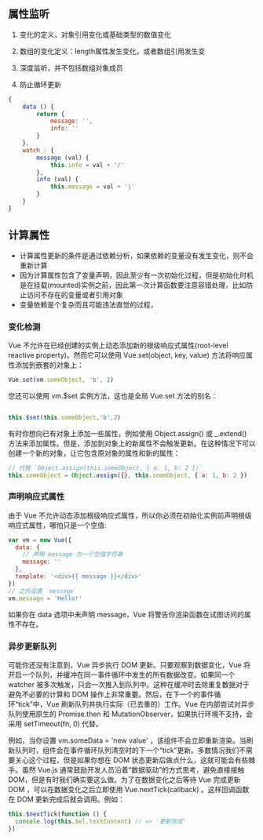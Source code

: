 ## 属性监听

1. 变化的定义，对象引用变化或基础类型的数值变化
2. 数组的变化定义：length属性发生变化，或者数组引用发生变
3. 深度监听，并不包括数组对象成员

4. 防止循环更新


```js
{
    data () {
        return {
            message: '',
            info: ''
        }
    },
    watch : {
        message (val) {
            this.info = val + '/'
        },
        info (val) {
            this.message = val + '|'
        }
    }
}
```

## 计算属性



* 计算属性更新的条件是通过依赖分析，如果依赖的变量没有发生变化，则不会重新计算
* 因为计算属性包含了变量声明，因此至少有一次初始化过程，但是初始化时机是在挂载\(mounted\)实例之前，因此第一次计算函数要注意容错处理，比如防止访问不存在的变量或者引用对象
* 变量依赖是个复杂而且可能违法直觉的过程，

### 变化检测

Vue 不允许在已经创建的实例上动态添加新的根级响应式属性(root-level reactive property)。然而它可以使用 Vue.set(object, key, value) 方法将响应属性添加到嵌套的对象上：

```js
Vue.set(vm.someObject, 'b', 2)
```

您还可以使用 vm.$set 实例方法，这也是全局 Vue.set 方法的别名：

```js

this.$set(this.someObject,'b',2)
```

有时你想向已有对象上添加一些属性，例如使用 Object.assign() 或 _.extend() 方法来添加属性。但是，添加到对象上的新属性不会触发更新。在这种情况下可以创建一个新的对象，让它包含原对象的属性和新的属性：

```js
// 代替 `Object.assign(this.someObject, { a: 1, b: 2 })`
this.someObject = Object.assign({}, this.someObject, { a: 1, b: 2 })
```

### 声明响应式属性

由于 Vue 不允许动态添加根级响应式属性，所以你必须在初始化实例前声明根级响应式属性，哪怕只是一个空值:

```js
var vm = new Vue({
  data: {
    // 声明 message 为一个空值字符串
    message: ''
  },
  template: '<div>{{ message }}</div>'
})
// 之后设置 `message` 
vm.message = 'Hello!'
```

如果你在 data 选项中未声明 message，Vue 将警告你渲染函数在试图访问的属性不存在。


### 异步更新队列

可能你还没有注意到，Vue 异步执行 DOM 更新。只要观察到数据变化，Vue 将开启一个队列，并缓冲在同一事件循环中发生的所有数据改变。如果同一个 watcher 被多次触发，只会一次推入到队列中。这种在缓冲时去除重复数据对于避免不必要的计算和 DOM 操作上非常重要。然后，在下一个的事件循环“tick”中，Vue 刷新队列并执行实际（已去重的）工作。Vue 在内部尝试对异步队列使用原生的 Promise.then 和 MutationObserver，如果执行环境不支持，会采用 setTimeout(fn, 0) 代替。

例如，当你设置 vm.someData = 'new value' ，该组件不会立即重新渲染。当刷新队列时，组件会在事件循环队列清空时的下一个“tick”更新。多数情况我们不需要关心这个过程，但是如果你想在 DOM 状态更新后做点什么，这就可能会有些棘手。虽然 Vue.js 通常鼓励开发人员沿着“数据驱动”的方式思考，避免直接接触 DOM，但是有时我们确实要这么做。为了在数据变化之后等待 Vue 完成更新 DOM ，可以在数据变化之后立即使用 Vue.nextTick(callback) 。这样回调函数在 DOM 更新完成后就会调用。例如：


```js
this.$nextTick(function () {
  console.log(this.$el.textContent) // => '更新完成'
})

```






